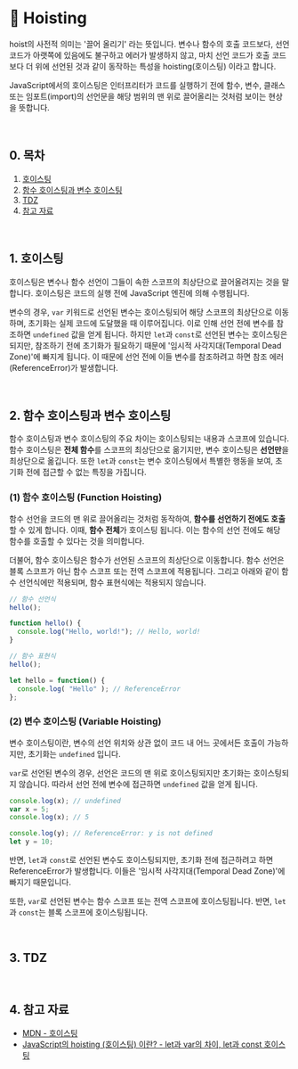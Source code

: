 # 📒 Hoisting

hoist의 사전적 의미는 '끌어 올리기' 라는 뜻입니다. 변수나 함수의 호출 코드보다, 선언 코드가 아랫쪽에 있음에도 불구하고 에러가 발생하지 않고, 마치 선언 코드가 호출 코드보다 더 위에 선언된 것과 같이 동작하는 특성을 hoisting(호이스팅) 이라고 합니다.

JavaScript에서의 호이스팅은 인터프리터가 코드를 실행하기 전에 함수, 변수, 클래스 또는 임포트(import)의 선언문을 해당 범위의 맨 위로 끌어올리는 것처럼 보이는 현상을 뜻합니다.

<br/>

## 0. 목차

<!-- no toc -->
1. [호이스팅](#1-호이스팅)
2. [함수 호이스팅과 변수 호이스팅](#2-함수-호이스팅과-변수-호이스팅)
3. [TDZ](#3-tdz)
4. [참고 자료](#4-참고-자료)

<br/>

## 1. 호이스팅

호이스팅은 변수나 함수 선언이 그들이 속한 스코프의 최상단으로 끌어올려지는 것을 말합니다. 호이스팅은 코드의 실행 전에 JavaScript 엔진에 의해 수행됩니다.

변수의 경우, `var` 키워드로 선언된 변수는 호이스팅되어 해당 스코프의 최상단으로 이동하며, 초기화는 실제 코드에 도달했을 때 이루어집니다. 이로 인해 선언 전에 변수를 참조하면 `undefined` 값을 얻게 됩니다. 하지만 `let`과 `const`로 선언된 변수는 호이스팅은 되지만, 참조하기 전에 초기화가 필요하기 때문에 '임시적 사각지대(Temporal Dead Zone)'에 빠지게 됩니다. 이 때문에 선언 전에 이들 변수를 참조하려고 하면 참조 에러(ReferenceError)가 발생합니다.

<br/>

## 2. 함수 호이스팅과 변수 호이스팅

함수 호이스팅과 변수 호이스팅의 주요 차이는 호이스팅되는 내용과 스코프에 있습니다. 함수 호이스팅은 **전체 함수**를 스코프의 최상단으로 옮기지만, 변수 호이스팅은 **선언만**을 최상단으로 옮깁니다. 또한 `let`과 `const`는 변수 호이스팅에서 특별한 행동을 보여, 초기화 전에 접근할 수 없는 특징을 가집니다.

### (1) 함수 호이스팅 (Function Hoisting)

함수 선언을 코드의 맨 위로 끌어올리는 것처럼 동작하여, **함수를 선언하기 전에도 호출**할 수 있게 합니다. 이때, **함수 전체**가 호이스팅 됩니다. 이는 함수의 선언 전에도 해당 함수를 호출할 수 있다는 것을 의미합니다.

더불어, 함수 호이스팅은 함수가 선언된 스코프의 최상단으로 이동합니다. 함수 선언은 블록 스코프가 아닌 함수 스코프 또는 전역 스코프에 적용됩니다. 그리고 아래와 같이 함수 선언식에만 적용되며, 함수 표현식에는 적용되지 않습니다.

```javascript
// 함수 선언식
hello();

function hello() {
  console.log("Hello, world!"); // Hello, world!
}
```

```javascript
// 함수 표현식
hello();

let hello = function() {
  console.log( "Hello" ); // ReferenceError
};
```

### (2) 변수 호이스팅 (Variable Hoisting)

변수 호이스팅이란, 변수의 선언 위치와 상관 없이 코드 내 어느 곳에서든 호출이 가능하지만, 초기화는 `undefined` 입니다.

`var`로 선언된 변수의 경우, 선언은 코드의 맨 위로 호이스팅되지만 초기화는 호이스팅되지 않습니다. 따라서 선언 전에 변수에 접근하면 `undefined` 값을 얻게 됩니다.

```javascript
console.log(x); // undefined
var x = 5;
console.log(x); // 5

console.log(y); // ReferenceError: y is not defined
let y = 10;
```

반면, `let`과 `const`로 선언된 변수도 호이스팅되지만, 초기화 전에 접근하려고 하면 ReferenceError가 발생합니다. 이들은 '임시적 사각지대(Temporal Dead Zone)'에 빠지기 때문입니다.

또한, `var`로 선언된 변수는 함수 스코프 또는 전역 스코프에 호이스팅됩니다. 반면, `let`과 `const`는 블록 스코프에 호이스팅됩니다.

<br/>

## 3. TDZ

<br/>

## 4. 참고 자료

- [MDN - 호이스팅](https://developer.mozilla.org/ko/docs/Glossary/Hoisting)
- [JavaScript의 hoisting (호이스팅) 이란? - let과 var의 차이, let과 const 호이스팅](https://dev-ellachoi.tistory.com/1)
